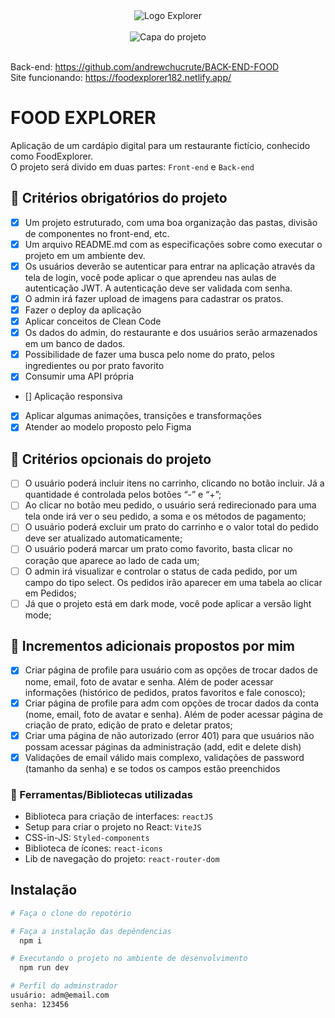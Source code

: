 <div align="center">
  <img alt="Logo Explorer" title="Explorer" src="https://i.imgur.com/2IqqDoo.png">
</div>
<br>

<div align="center">
  <img alt="Capa do projeto" title="FoodExplorer" src="https://i.imgur.com/eOwPbOt.jpg">
</div>
<br>

Back-end: https://github.com/andrewchucrute/BACK-END-FOOD<br>
Site funcionando: https://foodexplorer182.netlify.app/

# FOOD EXPLORER
Aplicação de um cardápio digital para um restaurante fictício, conhecido como FoodExplorer.<br>
O projeto será divido em duas partes: `Front-end` e `Back-end`



## 🎯 Critérios obrigatórios do projeto

- [x] Um projeto estruturado, com uma boa organização das pastas, divisão de componentes no front-end, etc.
- [x] Um arquivo README.md com as especificações sobre como executar o projeto em um ambiente dev.
- [x] Os usuários deverão se autenticar para entrar na aplicação através da tela de login, você pode aplicar o que aprendeu nas aulas de autenticação JWT. A autenticação deve ser validada com senha.
- [x] O admin irá fazer upload de imagens para cadastrar os pratos.
- [x] Fazer o deploy da aplicação
- [x] Aplicar conceitos de Clean Code
- [x] Os dados do admin, do restaurante e dos usuários serão armazenados em um banco de dados.
- [x] Possibilidade de fazer uma busca pelo nome do prato, pelos ingredientes ou por prato favorito
- [x] Consumir uma API própria
- [] Aplicação responsiva
- [x] Aplicar algumas animações, transições e transformações
- [x] Atender ao modelo proposto pelo Figma

## 🎯 Critérios opcionais do projeto

- [ ] O usuário poderá incluir itens no carrinho, clicando no botão incluir. Já a quantidade é controlada pelos botões “-” e “+”;
- [ ] Ao clicar no botão meu pedido, o usuário será redirecionado para uma tela onde irá ver o seu pedido, a soma e os métodos de pagamento;
- [ ] O usuário poderá excluir um prato do carrinho e o valor total do pedido deve ser atualizado automaticamente;
- [ ] O usuário poderá marcar um prato como favorito, basta clicar no coração que aparece ao lado de cada um;
- [ ] O admin irá visualizar e controlar o status de cada pedido, por um campo do tipo select. Os pedidos irão aparecer em uma tabela ao clicar em Pedidos;
- [ ] Já que o projeto está em dark mode, você pode aplicar a versão light mode;

## 🎯 Incrementos adicionais propostos por mim
- [x] Criar página de profile para usuário com as opções de trocar dados de nome, email, foto de avatar e senha. Além de poder acessar informações (histórico de pedidos, pratos favoritos e fale conosco);
- [x] Criar página de profile para adm com opções de trocar dados da conta (nome, email, foto de avatar e senha). Além de poder acessar página de criação de prato, edição de prato e deletar pratos;
- [x] Criar uma página de não autorizado (error 401) para que usuários não possam acessar páginas da administração (add, edit e delete dish)
- [x] Validações de email válido mais complexo, validações de password (tamanho da senha) e se todos os campos estão preenchidos

### 📘 Ferramentas/Bibliotecas utilizadas
  - Biblioteca para criação de interfaces: `reactJS`
  - Setup para criar o projeto no React: `ViteJS`
  - CSS-in-JS: `Styled-components`
  - Biblioteca de ícones: `react-icons`
  - Lib de navegação do projeto: `react-router-dom`

## Instalação

```bash
# Faça o clone do repotório

# Faça a instalação das depêndencias
  npm i

# Executando o projeto no ambiente de desenvolvimento
  npm run dev
```

```bash
# Perfil do adminstrador
usuário: adm@email.com
senha: 123456
```





